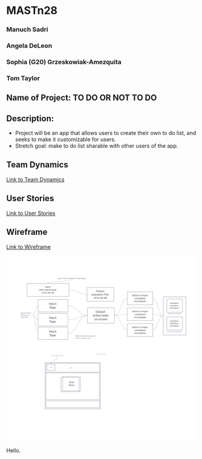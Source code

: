 # MASTn28

### Manuch Sadri

### Angela DeLeon

### Sophia (G20) Grzeskowiak-Amezquita

### Tom Taylor

## Name of Project: TO DO OR NOT TO DO

## Description:

- Project will be an app that allows users to create their own to do list, and seeks to make it customizable for users.
- Stretch goal: make to do list sharable with other users of the app.

<!-- Table of contents -->

## Team Dynamics

[Link to Team Dynamics](teamdynamics.md)

## User Stories

[Link to User Stories](userstories.md)

## Wireframe

[Link to Wireframe](wireframe.html)

![Wireframe image](/img/wireframe.png)

Hello.

<!-- <a href="wireframe.html"></a>

<img src="img/wireframe.png">

<!-- ![image]() -->
